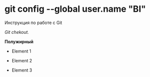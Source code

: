 # git config --global user.name "BI"

Инструкция по работе с Git

*Git chekout.*

**Полужирный**

* Element 1


* Element 2

* Element 3



